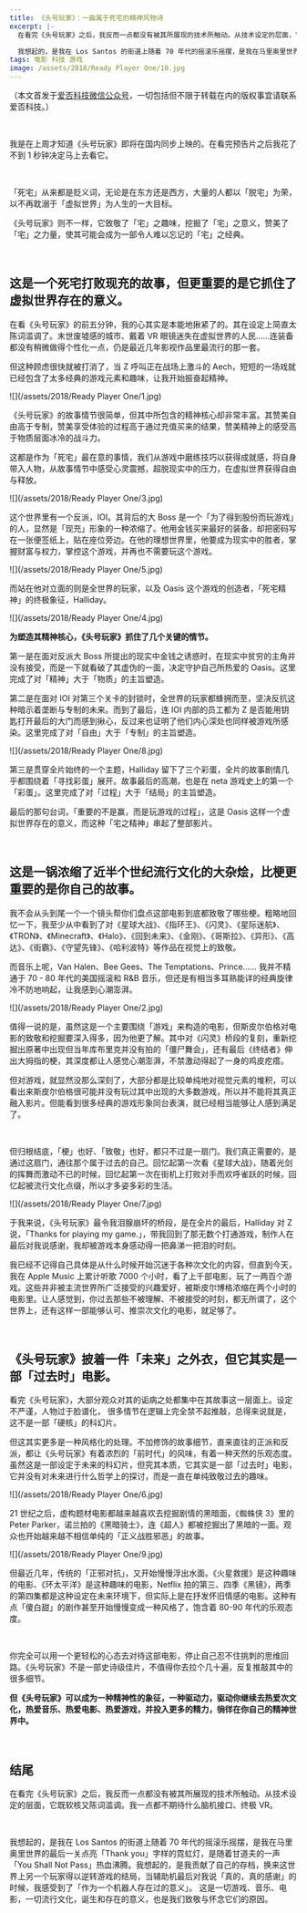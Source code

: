 ```yaml
---
title: 《头号玩家》：一曲属于死宅的精神风物诗
excerpt: |-
  在看完《头号玩家》之后，我反而一点都没有被其所展现的技术所触动。从技术设定的层面，它既软核又陈词滥调。我一点都不期待什么脑机接口、终极 VR。

  我想起的，是我在 Los Santos 的街道上随着 70 年代的摇滚乐摇摆，是我在马里奥里世界的最后一关点亮「Thank you」字样的霓虹灯，是随着甘道夫的一声「You Shall Not Pass」热血沸腾。我想起的，是我贡献了自己的存档，换来这世界上另一个玩家得以逆转游戏的结局，当辅助机最后对我说「真的，真的感谢」的时候，我感受到了「作为一个机器人存在过的意义」。
tags: 电影 科技 游戏
image: /assets/2018/Ready Player One/10.jpg
---
```


（本文首发于[爱否科技微信公众号](https://mp.weixin.qq.com/s/iVQ5ToGNotwMvjk0ljXhVQ)，一切包括但不限于转载在内的版权事宜请联系爱否科技。）

<br>

我是在上周才知道《头号玩家》即将在国内同步上映的。在看完预告片之后我花了不到 1 秒钟决定马上去看它。

<br>

「死宅」从来都是贬义词，无论是在东方还是西方，大量的人都以「脱宅」为荣，以不再耽溺于「虚拟世界」为人生的一大目标。

《头号玩家》则不一样，它致敬了「宅」之趣味，挖掘了「宅」之意义，赞美了「宅」之力量，使其可能会成为一部令人难以忘记的「宅」之经典。

<br>

## 这是一个死宅打败现充的故事，但更重要的是它抓住了虚拟世界存在的意义。
在看《头号玩家》的前五分钟，我的心其实是本能地揪紧了的。其在设定上简直太陈词滥调了。末世废墟感的城市、戴着 VR 眼镜迷失在虚拟世界的人民……连装备都没有稍微做得个性化一点，仍是最近几年影视作品里最流行的那一套。

但这种顾虑很快就被打消了，当 Z 呼叫正在战场上激斗的 Aech，短短的一场戏就已经包含了太多经典的游戏元素和趣味，让我开始振奋起精神。

![](/assets/2018/Ready Player One/1.jpg)
 
《头号玩家》的故事情节很简单，但其中所包含的精神核心却非常丰富。其赞美自由高于专制，赞美享受体验的过程高于通过充值买来的结果，赞美精神上的感受高于物质层面冰冷的战斗力。

这都是作为「死宅」最在意的事情，我们从游戏中磨练技巧以获得成就感，将自身带入人物，从故事情节中感受心灵震撼，超脱现实中的压力，在虚拟世界获得自由与释放。

![](/assets/2018/Ready Player One/3.jpg)

这个世界里有一个反派，IOI。其背后的大 Boss 是一个「为了得到股份而玩游戏」的人，显然是「现充」形象的一种浓缩了。他用金钱买来最好的装备，却把密码写在一张便签纸上，贴在座位旁边。在他的理想世界里，他要成为现实中的胜者，掌握财富与权力，掌控这个游戏，并再也不需要玩这个游戏。

![](/assets/2018/Ready Player One/5.jpg)

而站在他对立面的则是全世界的玩家，以及 Oasis 这个游戏的创造者，「死宅精神」的终极象征，Halliday。

![](/assets/2018/Ready Player One/4.jpg)

**为塑造其精神核心，《头号玩家》抓住了几个关键的情节。**

第一是在面对反派大 Boss 所提出的现实中金钱之诱惑时，在现实中贫穷的主角并没有接受，而是一下就看破了其虚伪的一面，决定守护自己所热爱的 Oasis。这里完成了对「精神」大于「物质」的主旨塑造。

第二是在面对 IOI 对第三个关卡的封锁时，全世界的玩家都蜂拥而至，坚决反抗这种暗示着垄断与专制的未来。而到了最后，连 IOI 内部的员工都为 Z 是否能用钥匙打开最后的大门而感到揪心，反过来也证明了他们内心深处也同样被游戏所感染。这里完成了对「自由」大于「专制」的主旨塑造。

![](/assets/2018/Ready Player One/8.jpg)

第三是贯穿全片始终的一个主题，Halliday 留下了三个彩蛋，全片的故事剧情几乎都围绕着「寻找彩蛋」展开。故事最后的高潮，也是在 neta 游戏史上的第一个「彩蛋」。这里完成了对「过程」大于「结局」的主旨塑造。

最后的那句台词，「重要的不是赢，而是玩游戏的过程」，这是 Oasis 这样一个虚拟世界存在的意义，而这种「宅之精神」串起了整部影片。

<br>

## 这是一锅浓缩了近半个世纪流行文化的大杂烩，比梗更重要的是你自己的故事。
我不会从头到尾一个一个镜头帮你们盘点这部电影到底都致敬了哪些梗。粗略地回忆一下，我至少从中看到了对《星球大战》、《指环王》、《闪灵》、《星际迷航》、《TRON》、《Minecraft》、《Halo》、《回到未来》、《金刚》、《哥斯拉》、《异形》、《高达》、《街霸》、《守望先锋》、《哈利波特》等作品在视觉上的致敬。

而音乐上呢，Van Halen、Bee Gees、The Temptations、Prince…… 我并不精通于 70 - 80 年代的美国摇滚和 R&B 音乐，但还是有相当多耳熟能详的经典旋律冷不防地响起，让我感到心潮澎湃。

![](/assets/2018/Ready Player One/2.jpg)

值得一说的是，虽然这是一个主要围绕「游戏」来构造的电影，但斯皮尔伯格对电影的致敬和挖掘要深入得多，因为他更了解。其中对《闪灵》桥段的复刻，重新挖掘出原著中出现但当年库布里克并没有拍的「僵尸舞会」，还有最后《终结者》伸出大拇指的梗，其深度都让人感觉心潮澎湃，不禁激动得起了一身的鸡皮疙瘩。

但对游戏，就显然没那么深刻了，大部分都是比较单纯地对视觉元素的堆积，可以看出来斯皮尔伯格很可能并没有玩过其中出现的大多数游戏，所以并不能将其真正融入影片。但能看到很多经典的游戏形象同台表演，就已经相当能够让人感到满足了。
 
<br>

但归根结底，「梗」也好、「致敬」也好，都只不过是一扇门。我们真正需要的，是通过这扇门，通往那个属于过去的自己。回忆起第一次看《星球大战》，随着光剑的挥舞而激动不已的时候，回忆起第一次在街机上打败对手而欢呼雀跃的时候，回忆起被流行文化点缀，所以才多姿多彩的生活。

![](/assets/2018/Ready Player One/7.jpg)
 
于我来说，《头号玩家》最令我泪腺崩坏的桥段，是在全片的最后，Halliday 对 Z 说，「Thanks for playing my game.」，带我回到了那无数个打通游戏，制作人在最后对我说感谢，我却被游戏本身感动得一把鼻涕一把泪的时刻。

我已经不记得自己具体是从什么时候开始沉迷于各种次文化的内容，但直到今天，我在 Apple Music 上累计听歌 7000 个小时，看了上千部电影，玩了一两百个游戏。这些并非被主流世界所广泛接受的兴趣爱好，被斯皮尔博格浓缩在两个小时的电影里。让人感觉到，你过去那些不被理解、不被接受的时刻，都无所谓了，这个世界上，还有这样一部能够认可、推崇次文化的电影，就足够了。

<br>

## 《头号玩家》披着一件「未来」之外衣，但它其实是一部「过去时」电影。
看完《头号玩家》，大部分观众对其的诟病之处都集中在其故事这一层面上。设定不严谨，人物过于脸谱化， 很多情节在逻辑上完全禁不起推敲，总得来说就是，这不是一部「硬核」的科幻片。

但这其实更多是一种风格化的处理。不加修饰的故事细节，直来直往的正派和反派，都让《头号玩家》有着浓烈的「前时代」的风味，有着一种天然的乐观态度。虽然这是一部设定于未来的科幻片，但究其本质，它其实是一部「过去时」电影，它并没有对未来进行什么哲学上的探讨，而是一直在单纯致敬过去的趣味。

![](/assets/2018/Ready Player One/6.jpg)

21 世纪之后，虚构题材电影都越来越喜欢去挖掘剧情的黑暗面，《蜘蛛侠 3》里的 Peter Parker，诺兰拍的《黑暗骑士》，连《超人》都被挖掘出了黑暗的一面。观众也开始越来越不相信单纯的「正义战胜邪恶」的故事。

![](/assets/2018/Ready Player One/9.jpg)

但最近几年，传统的「正邪对抗」，又开始慢慢浮出水面。《火星救援》是这种趣味的电影、《环太平洋》是这种趣味的电影，Netflix 拍的第三、四季《黑镜》，两季的第四集都是这种设定在未来环境下，但实际上是在抒发怀旧情感的电影。这种有点「傻白甜」的剧作甚至开始慢慢变成一种风格了，饱含着 80-90 年代的乐观态度。

<br>

你完全可以用一个更轻松的心态去对待这部电影，停止自己忍不住挑刺的思维回路。《头号玩家》不是一部史诗级佳片，不值得你去拉个几十遍，反复推敲其中的很多细节。

**但《头号玩家》可以成为一种精神性的象征，一种驱动力，驱动你继续去热爱次文化，热爱音乐、热爱电影、热爱游戏，并投入更多的精力，徜徉在你自己的精神世界中。**

<br>

## 结尾
在看完《头号玩家》之后，我反而一点都没有被其所展现的技术所触动。从技术设定的层面，它既软核又陈词滥调。我一点都不期待什么脑机接口、终极 VR。

<br>

我想起的，是我在 Los Santos 的街道上随着 70 年代的摇滚乐摇摆，是我在马里奥里世界的最后一关点亮「Thank you」字样的霓虹灯，是随着甘道夫的一声「You Shall Not Pass」热血沸腾。我想起的，是我贡献了自己的存档，换来这世界上另一个玩家得以逆转游戏的结局，当辅助机最后对我说「真的，真的感谢」的时候，我感受到了「作为一个机器人存在过的意义」。
这是一切游戏、音乐、电影，一切流行文化，诞生和存在的意义，也是我们致敬与怀念它们的原因。
